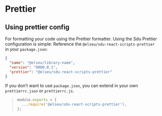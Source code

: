 # Prettier

## Using prettier config

For formatting your code using the Prettier formatter. Using the Sdu Prettier configuration is simple: Reference the `@elseu/sdu-react-scripts-prettier` in your `package.json`:

```json
{
  "name": "@elseu/library-name",
  "version": "9000.0.1",
  "prettier": "@elseu/sdu-react-scripts-prettier"
}
```

If you don’t want to use `package.json`, you can extend in your own `prettierrc.json` or `prettierrc.js`.

> ```js
> module.exports = {
>   ...require('@elseu/sdu-react-scripts-prettier'),
> };
> ```
